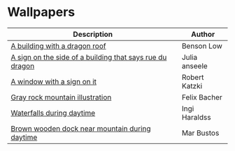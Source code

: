 # Wallpapers

| Description                                                                                         | Author        |
| --------------------------------------------------------------------------------------------------- | ------------- |
| [A building with a dragon roof](https://unsplash.com/photos/jh6V4Y2s6OU)                            | Benson Low    |
| [A sign on the side of a building that says rue du dragon](https://unsplash.com/photos/2yTm3s0PqUA) | Julia anseele |
| [A window with a sign on it](https://unsplash.com/photos/zzqw25Oa51A)                               | Robert Katzki |
| [Gray rock mountain illustration](https://unsplash.com/photos/-jEEnRx38wo)                          | Felix Bacher  |
| [Waterfalls during daytime](https://unsplash.com/photos/XnkK88K2bao)                                | Ingi Haraldss |
| [Brown wooden dock near mountain during daytime](https://unsplash.com/photos/HsEz1XZ1TO8)           | Mar Bustos    |
